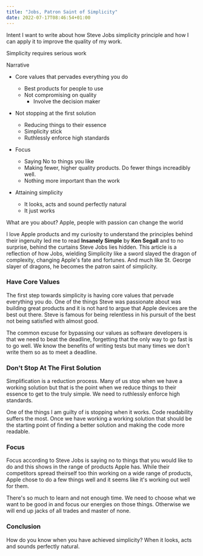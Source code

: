```yaml
---
title: "Jobs, Patron Saint of Simplicity"
date: 2022-07-17T08:46:54+01:00
---
```


Intent
I want to write about how Steve Jobs simplicity principle and how I can apply it to improve the quality of my work.

Simplicity requires serious work

Narrative
- Core values that pervades everything you do
	- Best products for people to use
	- Not compromising on quality
		- Involve the decision maker

- Not stopping at the first solution
	- Reducing things to their essence
	- Simplicity stick
	- Ruthlessly enforce high standards

- Focus
	- Saying No to things you like
	- Making fewer, higher quality products. Do fewer things increadibly well.
	- Nothing more important than the work

- Attaining simplicity
	- It looks, acts and sound perfectly natural
	- It just works

What are you about?
Apple, people with passion can change the world


I love Apple products and my curiosity to understand the principles behind their ingenuity led me to read **Insanely Simple** by **Ken Segall** and to no surprise, behind the curtains Steve Jobs lies hidden. This article is a reflection of how Jobs, wielding Simplicity like a sword slayed the dragon of complexity, changing Apple's fate and fortunes. And much like St. George slayer of dragons, he becomes the patron saint of simplicity.

### Have Core Values

The first step towards simplicity is having core values that pervade everything you do. One of the things Steve was passionate about was building great products and it is not hard to argue that Apple devices are the best out there. Steve is famous for being relentless in his pursuit of the best not being satisfied with almost good. 

The common excuse for bypassing our values as software developers is that we need to beat the deadline, forgetting that the only way to go fast is to go well. We know the benefits of writing tests but many times we don't write them so as to meet a deadline.

### Don't Stop At The First Solution

Simplification is a reduction process. Many of us stop when we have a working solution but that is the point when we reduce things to their essence to get to the truly simple. We need to ruthlessly enforce high standards.

One of the things I am guilty of is stopping when it works. Code readability suffers the most. Once we have working a working solution that should be the starting point of finding a better solution and making the code more readable.

### Focus

Focus according to Steve Jobs is saying no to things that you would like to do and this shows in the range of products Apple has. While their competitors spread theirself too thin working on a wide range of products, Apple chose to do a few things well and it seems like it's working out well for them.

There's so much to learn and not enough time. We need to choose what we want to be good in and focus our energies on those things. Otherwise we will end up jacks of all trades and master of none.

### Conclusion
How do you know when you have achieved simplicity? When it looks, acts and sounds perfectly natural.